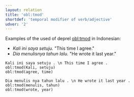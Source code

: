 ```yaml
---
layout: relation
title: 'obl:tmod'
shortdef: 'temporal modifier of verb/adjective'
udver: '2'
---
```


Examples of the used of deprel [obl:tmod]() in Indonesian:

 * _Kali ini saya setuju._ "This time I agree."
 * _Dia menulisnya tahun lalu._ "He wrote it last year."

~~~ sdparse
Kali ini saya setuju . \n This time I agree .
obl:tmod(Kali, setuju)
obl:tmod(agree, time)
~~~

~~~ sdparse
Dia menulis nya tahun lalu . \n He wrote it last year .
obl:tmod(menulis, tahun)
obl:tmod(wrote, year)
~~~


<!-- Interlanguage links updated Pá kvě 14 11:09:18 CEST 2021 -->

